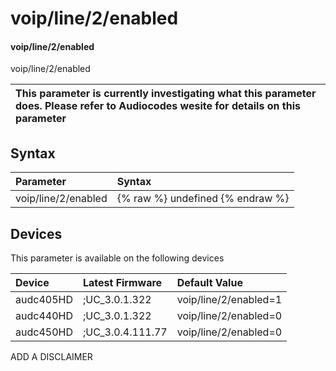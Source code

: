 ﻿---
description: voip/line/2/enabled
search: false
---

# voip/line/2/enabled

#### voip/line/2/enabled

voip/line/2/enabled


| This parameter is currently investigating what this parameter does. Please refer to Audiocodes wesite for details on this parameter | 
| :--- |

## Syntax
| Parameter | Syntax |
| :--- | :--- |
|voip/line/2/enabled | {% raw %} undefined {% endraw %}|

## Devices
This parameter is available on the following devices

| Device | Latest Firmware | Default Value |
|:---|:---|:---|
| audc405HD | ;UC_3.0.1.322 | voip/line/2/enabled=1 
| audc440HD | ;UC_3.0.1.322 | voip/line/2/enabled=0 
| audc450HD | ;UC_3.0.4.111.77 | voip/line/2/enabled=0 

ADD A DISCLAIMER
